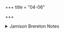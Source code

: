 +++
title = "04-06"

+++

<details><summary>Jamison Brereton Notes</summary>

A very challenging tṛca, esp. the last two vss.
</details>
